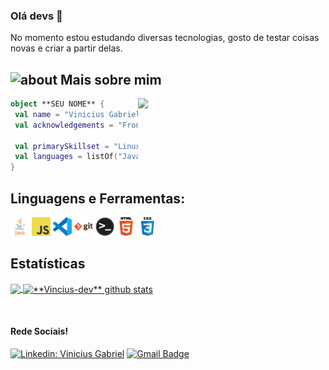 ### Olá devs 👋

No momento estou estudando diversas tecnologias, gosto de testar coisas novas e criar a partir delas.

## <img width="45" alt="about" src="https://raw.github.com/elizarov/elizarov/master/about.png"> Mais sobre mim

<img align="right" width="300" src="https://i2.wp.com/allhtaccess.info/wp-content/uploads/2018/03/programming.gif?fit=1281%2C716&ssl=1" />

```kotlin
object **SEU NOME** {
 val name = "Vinicius Gabriel"
 val acknowledgements = "Front-End"
 
 val primarySkillset = "Linux, Redes, Boa comunicação, Comprometimento"
 val languages = listOf("Java","JavaScript", "React", "Node") 
}
```

## **Linguagens e Ferramentas:**  

<code><img height="30" src="https://raw.githubusercontent.com/github/explore/80688e429a7d4ef2fca1e82350fe8e3517d3494d/topics/java/java.png"></code>
<code><img height="30" src="https://raw.githubusercontent.com/github/explore/80688e429a7d4ef2fca1e82350fe8e3517d3494d/topics/javascript/javascript.png"></code>
<code><img height="30" src="https://raw.githubusercontent.com/github/explore/80688e429a7d4ef2fca1e82350fe8e3517d3494d/topics/visual-studio-code/visual-studio-code.png"></code>
<code><img height="30" src="https://raw.githubusercontent.com/github/explore/80688e429a7d4ef2fca1e82350fe8e3517d3494d/topics/git/git.png"></code>
<code><img height="30" src="https://raw.githubusercontent.com/github/explore/80688e429a7d4ef2fca1e82350fe8e3517d3494d/topics/terminal/terminal.png"></code>
<code><img height="30" src="https://raw.githubusercontent.com/github/explore/80688e429a7d4ef2fca1e82350fe8e3517d3494d/topics/html/html.png"></code>
<code><img height="30" src="https://raw.githubusercontent.com/github/explore/80688e429a7d4ef2fca1e82350fe8e3517d3494d/topics/css/css.png"></code>


## **Estatísticas**

<a href="https://github.com/Vincius-dev">
  <img align="center" src="https://github-readme-stats.vercel.app/api/top-langs/?username=Vincius-dev&theme=dracula&hide_langs_below=1" />
</a>

<a href="https://github.com/Gurupreet">
 <img align="center" src="https://github-readme-stats.vercel.app/api?username=Vincius-dev&show_icons=true&theme=dracula&line_height=27" alt="**Vincius-dev** github stats"/>
</a>

[website]: https://codedev.ga/
[linkedin]: https://www.linkedin.com/in/SEULINKEDIN/
<br>

#### Rede Sociais!

[![Linkedin: Vinicius Gabriel](https://img.shields.io/badge/-ViniciusGabriel-blue?style=flat-square&logo=Linkedin&logoColor=white&link=https://www.linkedin.com/in/vinicius-gabriel-8336321b6/)]([https://www.linkedin.com/in/vinicius-gabriel-8336321b6/](https://www.linkedin.com/in/vin%C3%ADcius-gabriel-8336321b6))
[![Gmail Badge](https://img.shields.io/badge/-vinicius.fariascontato@gmail.com-006bed?style=flat-square&logo=Gmail&logoColor=white&link=mailto:vinicius.fariascontato@gmail.com)](mailto:vinicius.fariascontato@gmail.com)
